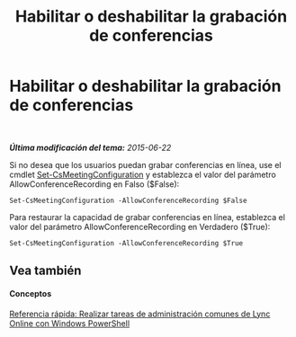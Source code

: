 ﻿---
title: Habilitar o deshabilitar la grabación de conferencias
TOCTitle: Habilitar o deshabilitar la grabación de conferencias
ms:assetid: f6c5afab-081c-495c-97f7-135dcc2f6085
ms:mtpsurl: https://technet.microsoft.com/es-es/library/Dn362857(v=OCS.15)
ms:contentKeyID: 56271374
ms.date: 06/02/2017
mtps_version: v=OCS.15
ms.translationtype: HT
---

# Habilitar o deshabilitar la grabación de conferencias

 

_**Última modificación del tema:** 2015-06-22_

Si no desea que los usuarios puedan grabar conferencias en línea, use el cmdlet [Set-CsMeetingConfiguration](set-csmeetingconfiguration.md) y establezca el valor del parámetro AllowConferenceRecording en Falso ($False):

    Set-CsMeetingConfiguration -AllowConferenceRecording $False

Para restaurar la capacidad de grabar conferencias en línea, establezca el valor del parámetro AllowConferenceRecording en Verdadero ($True):

    Set-CsMeetingConfiguration -AllowConferenceRecording $True

## Vea también

#### Conceptos

[Referencia rápida: Realizar tareas de administración comunes de Lync Online con Windows PowerShell](quick-reference-using-windows-powershell-to-do-common-skype-for-business-online-management-tasks.md)

